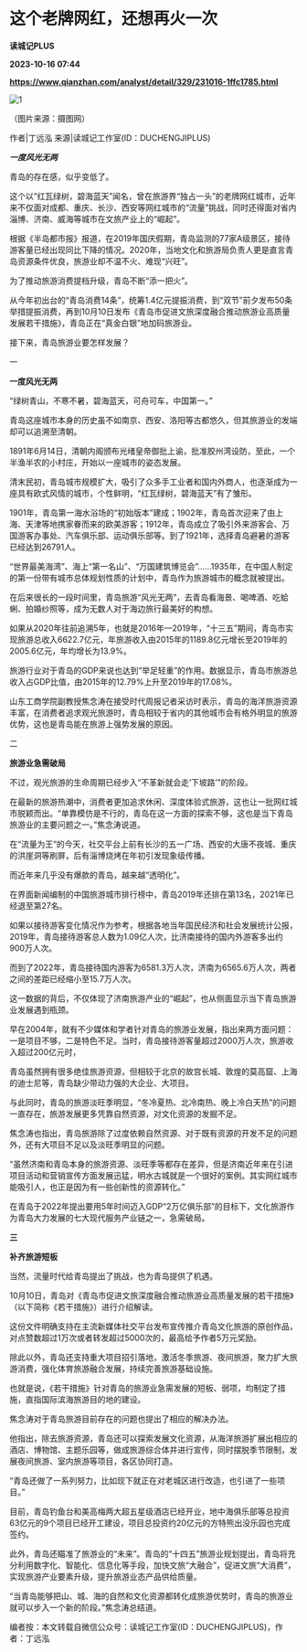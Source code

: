 # 这个老牌网红，还想再火一次
**读城记PLUS**

**2023-10-16 07:44**

**https://www.qianzhan.com/analyst/detail/329/231016-1ffc1785.html**

![1](https://img3.qianzhan.com/news/202310/16/20231016-9b1f7cbe2fe17f67_760x5000.jpg)

（图片来源：摄图网）

作者|丁远泓 来源|读城记工作室(ID：DUCHENGJIPLUS)

**_一度风光无两_**

青岛的存在感，似乎变低了。

这个以“红瓦绿树，碧海蓝天”闻名，曾在旅游界“独占一头”的老牌网红城市，近年来不仅面对成都、重庆、长沙、西安等网红城市的“流量”挑战，同时还得面对省内淄博、济南、威海等城市在文旅产业上的“崛起”。

根据《半岛都市报》报道，在2019年国庆假期，青岛监测的77家A级景区，接待游客量已经出现同比下降的情况。2020年，当地文化和旅游局负责人更是直言青岛资源条件优良，旅游业却不温不火、难现“兴旺”。

为了推动旅游消费提档升级，青岛不断“添一把火”。

从今年初出台的“青岛消费14条”，统筹1.4亿元提振消费，到“双节”前夕发布50条举措提振消费，再到10月10日发布《青岛市促进文旅深度融合推动旅游业高质量发展若干措施》，青岛正在“真金白银”地加码旅游业。

接下来，青岛旅游业要怎样发展？

一

**一度风光无两**

“绿树青山，不寒不暑，碧海蓝天，可舟可车，中国第一。”

青岛这座城市本身的历史虽不如南京、西安、洛阳等古都悠久，但其旅游业的发端却可以追溯至清朝。

1891年6月14日，清朝内阁颁布光绪皇帝御批上谕，批准胶州湾设防，至此，一个半渔半农的小村庄，开始以一座城市的姿态发展。

清末民初，青岛城市规模扩大，吸引了众多手工业者和国内外商人，也逐渐成为一座具有欧式风情的城市，个性鲜明，“红瓦绿树，碧海蓝天”有了雏形。

1901年，青岛第一海水浴场的“初始版本”建成；1902年，青岛首次迎来了由上海、天津等地携家眷而来的欧美游客；1912年，青岛成立了吸引外来游客会、万国游客办事处、汽车俱乐部、运动俱乐部等。到了1921年，选择青岛避暑的游客已经达到26791人。

“世界最美海湾”、海上“第一名山”、“万国建筑博览会”……1935年，在中国人制定的第一份带有城市总体规划性质的计划中，青岛作为旅游城市的概念就被提出。

在后来很长的一段时间里，青岛旅游“风光无两”，去青岛看海景、喝啤酒、吃蛤蜊、拍婚纱照等，成为无数人对于海边旅行最美好的构想。

如果从2020年往前追溯5年，也就是2016年—2019年，“十三五”期间，青岛市实现旅游总收入6622.7亿元，年旅游收入由2015年的1189.8亿元增长至2019年的2005.6亿元，年均增长为13.9%。

旅游行业对于青岛的GDP来说也达到“举足轻重”的作用。数据显示，青岛市旅游总收入占GDP比值，由2015年的12.79%上升至2019年的17.08%。

山东工商学院副教授焦念涛在接受时代周报记者采访时表示，青岛的海洋旅游资源丰富，在消费者追求观光旅游时，青岛相较于省内的其他城市会有格外明显的旅游优势，这也是青岛能在旅游上强势发展的原因。

二

**旅游业急需破局**

不过，观光旅游的生命周期已经步入“不革新就会走‘下坡路’”的阶段。

在最新的旅游热潮中，消费者更加追求休闲、深度体验式旅游，这也让一批网红城市脱颖而出。“单靠模仿是不行的，青岛在这一方面的探索不够，这也是当下青岛旅游业的主要问题之一。”焦念涛说道。

在“流量为王”的今天，社交平台上前有长沙的五一广场、西安的大唐不夜城、重庆的洪崖洞等刷屏，后有淄博烧烤在年初引发现象级传播。

而近年来几乎没有爆款的青岛，越来越“透明化”。

在界面新闻编制的中国旅游城市排行榜中，青岛2019年还排在第13名，2021年已经退至第27名。

如果以接待游客变化情况作为参考，根据各地当年国民经济和社会发展统计公报，2019年，青岛接待游客总人数为1.09亿人次，比济南接待的国内外游客多出约900万人次。

而到了2022年，青岛接待国内游客为6581.3万人次，济南为6565.6万人次，两者之间的差距已经缩小至15.7万人次。

这一数据的背后，不仅体现了济南旅游产业的“崛起”，也从侧面显示当下青岛旅游业发展遇到瓶颈。

早在2004年，就有不少媒体和学者针对青岛的旅游业发展，指出来两方面问题：一是项目不够，二是特色不足。当时，青岛接待游客量超过2000万人次，旅游收入超过200亿元时，

青岛虽然拥有很多绝佳旅游资源，但相较于北京的故宫长城、敦煌的莫高窟、上海的迪士尼等，青岛缺少带动力强的大企业、大项目。

与此同时，青岛的旅游淡旺季明显，“冬冷夏热、北冷南热、晚上冷白天热”的问题一直存在，旅游发展更多凭靠自然资源，对文化资源的发掘不足。

焦念涛也指出，青岛旅游除了过度依赖自然资源、对于既有资源的开发不足的问题外，还有大项目不足以及淡旺季明显的问题。

“虽然济南和青岛本身的旅游资源、淡旺季等都存在差异，但是济南近年来在引进项目活动和营销宣传方面发展迅猛，明水古城就是一个很好的案例。其实网红城市能吸引人，也正是因为有一些创新性的资源转化。”

在青岛于2022年提出要用5年时间迈入GDP“2万亿俱乐部”的目标下，文化旅游作为青岛大力发展的七大现代服务产业链之一，急需破局。

**三**

**补齐旅游短板**

当然，流量时代给青岛提出了挑战，也为青岛提供了机遇。

10月10日，青岛对《青岛市促进文旅深度融合推动旅游业高质量发展的若干措施》（以下简称《若干措施》）进行介绍解读。

这份文件明确支持在主流新媒体社交平台发布宣传推介青岛文化旅游的原创作品，对点赞数超过1万次或者转发超过5000次的，最高给予作者5万元奖励。

除此以外，青岛还支持重大项目招引落地，激活冬季旅游、夜间旅游，聚力扩大旅游消费，强化体育旅游融合发展，持续完善旅游基础设施。

也就是说，《若干措施》针对青岛的旅游业急需发展的短板、弱项，均制定了措施，直指国际滨海旅游目的地的建设。

焦念涛对于青岛旅游目前存在的问题也提出了相应的解决办法。

他指出，除去旅游资源，青岛还可以探索发展文化资源，从海洋旅游扩展出相应的酒店、博物馆、主题乐园等，做成旅游综合体并进行宣传，同时摆脱季节限制，发展夜间旅游、室内旅游等项目，各区协同打造。

“青岛还做了一系列努力，比如现下就正在对老城区进行改造，也引进了一些项目。”

目前，青岛钓鱼台和美高梅两大超五星级酒店已经开业，地中海俱乐部等总投资63亿元的9个项目已经开工建设，项目总投资约20亿元的方特熊出没乐园也完成签约。

此外，青岛还瞄准了旅游业的“未来”。青岛的“十四五”旅游业规划提出，青岛将充分利用数字化、智能化、信息化等手段，加快文旅“大融合”，促进文旅“大消费”，实现旅游产业要素升级，提升旅游业态产品供给质量。

“当青岛能够把山、城、海的自然和文化资源都转化成旅游优势时，青岛的旅游业就可以步入一个新的阶段。”焦念涛总结道。

编者按：本文转载自微信公众号：读城记工作室(ID：DUCHENGJIPLUS)，作者：丁远泓